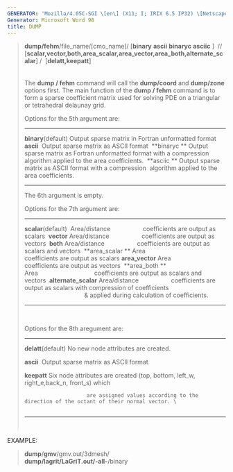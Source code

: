 ```yaml
---
GENERATOR: 'Mozilla/4.05C-SGI \[en\] (X11; I; IRIX 6.5 IP32) \[Netscape\]'
Generator: Microsoft Word 98
title: DUMP
---
```


> **dump/fehm**/file\_name/\[cmo\_name\]/ \[**binary** **ascii** 
> **binaryc** **asciic** \]  //
> \[**scalar,vector,both,area\_scalar,area\_vector,area\_both,alternate\_scalar**\]
> /  \[**delatt,keepatt**\]\
> \
> \
> The **dump / fehm** command will call the **dump/coord** and
> **dump/zone** options first. The main function of the **dump / fehm**
> command is to form a sparse coefficient matrix used for solving PDE on
> a triangular or tetrahedral delaunay grid.
>
> Options for the 5th argument are:
>
>   --------------------- ------------------------------------------------------------------------
>   **binary**(default)   Output sparse matrix in Fortran unformatted format 
>   **ascii**             Output sparse matrix as ASCII format 
>   **binaryc **          Output sparse matrix as Fortran unformatted format with a compression 
>                         algorithm applied to the area coefficients. 
>   **asciic **           Output sparse matrix as ASCII format with a compression 
>                         algorithm applied to the area coefficients. 
>   --------------------- ------------------------------------------------------------------------
>
> The 6th argument is empty.
>
> Options for the 7th argument are:
>
>   ----------------------- ------------------------------------------------------------------------------------------------------
>   **scalar**(default)     Area/distance                   coefficients are output as scalars 
>   **vector**              Area/distance                   coefficients are output as vectors 
>   **both**                Area/distance                   coefficients are output as scalars and vectors 
>   **area\_scalar **       Area                                 coefficients are output as scalars
>   **area\_vector**        Area                                 coefficients are output as vectors 
>   **area\_both **         Area                                 coefficients are output as scalars and vectors 
>   **alternate\_scalar**   Area/distance                   coefficients are output as scalars with compression of coefficients 
>                                                              & applied during calculation of coefficients. 
>   ----------------------- ------------------------------------------------------------------------------------------------------
>
>  
>
> Options for the 8th aregument are:
>
>   --------------------- -------------------------------------------------------------------------------------------
>   **delatt**(default)   No new node attributes are created.
>
>   **ascii**             Output sparse matrix as ASCII format 
>
>   **keepatt**           Six node attributes are created (top, bottom, left\_w, right\_e,back\_n, front\_s) which 
>
>                         are assigned values according to the direction of the octant of their normal vector. \
>                           
>   --------------------- -------------------------------------------------------------------------------------------
>
>  

EXAMPLE:

> **dump**/**gmv**/gmv.out/3dmesh/\
> **dump/lagrit/**LaGriT.out/**-all-**/binary
